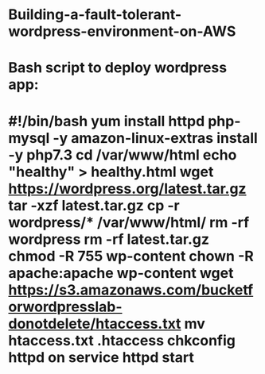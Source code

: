 # Building-a-fault-tolerant-wordpress-environment-on-AWS

 

Bash script to deploy wordpress app:
====================================

#!/bin/bash
yum install httpd php-mysql -y
amazon-linux-extras install -y php7.3
cd /var/www/html
echo "healthy" > healthy.html
wget https://wordpress.org/latest.tar.gz
tar -xzf latest.tar.gz
cp -r wordpress/* /var/www/html/
rm -rf wordpress
rm -rf latest.tar.gz
chmod -R 755 wp-content
chown -R apache:apache wp-content
wget https://s3.amazonaws.com/bucketforwordpresslab-donotdelete/htaccess.txt
mv htaccess.txt .htaccess
chkconfig httpd on
service httpd start
========================================================
